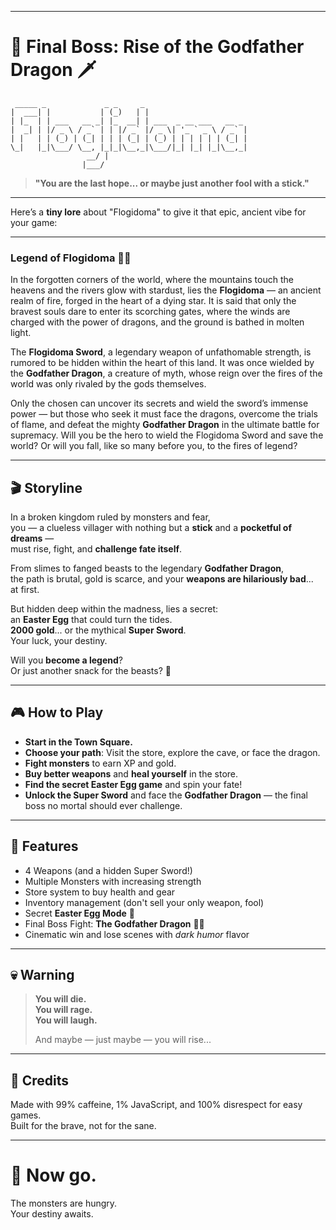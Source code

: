 
---

# 🐉 Final Boss: Rise of the Godfather Dragon 🗡️
     _____ _             _ _     _                       
    |  ___| |           | (_)   | |                      
    | |_  | | ___   __ _| |_  __| | ___  _ __ ___   __ _ 
    |  _| | |/ _ \ / _` | | |/ _` |/ _ \| '_ ` _ \ / _` |
    | |   | | (_) | (_| | | | (_| | (_) | | | | | | (_| |
    \_|   |_|\___/ \__, |_|_|\__,_|\___/|_| |_| |_|\__,_|
                     __/ |                              
                    |___/                               


> **"You are the last hope... or maybe just another fool with a stick."**

---
Here’s a **tiny lore** about "Flogidoma" to give it that epic, ancient vibe for your game:

---

### **Legend of Flogidoma** 🌌🔥

In the forgotten corners of the world, where the mountains touch the heavens and the rivers glow with stardust, lies the **Flogidoma** — an ancient realm of fire, forged in the heart of a dying star. It is said that only the bravest souls dare to enter its scorching gates, where the winds are charged with the power of dragons, and the ground is bathed in molten light.

The **Flogidoma Sword**, a legendary weapon of unfathomable strength, is rumored to be hidden within the heart of this land. It was once wielded by the **Godfather Dragon**, a creature of myth, whose reign over the fires of the world was only rivaled by the gods themselves.

Only the chosen can uncover its secrets and wield the sword’s immense power — but those who seek it must face the dragons, overcome the trials of flame, and defeat the mighty **Godfather Dragon** in the ultimate battle for supremacy. Will you be the hero to wield the Flogidoma Sword and save the world? Or will you fall, like so many before you, to the fires of legend?

---


## 🎬 Storyline

In a broken kingdom ruled by monsters and fear,  
you — a clueless villager with nothing but a **stick** and a **pocketful of dreams** —  
must rise, fight, and **challenge fate itself**.

From slimes to fanged beasts to the legendary **Godfather Dragon**,  
the path is brutal, gold is scarce, and your **weapons are hilariously bad**...  
at first.

But hidden deep within the madness, lies a secret:  
an **Easter Egg** that could turn the tides.  
**2000 gold**... or the mythical **Super Sword**.  
Your luck, your destiny.

Will you **become a legend**?  
Or just another snack for the beasts? 🦴

---

## 🎮 How to Play

- **Start in the Town Square.**
- **Choose your path**: Visit the store, explore the cave, or face the dragon.
- **Fight monsters** to earn XP and gold.
- **Buy better weapons** and **heal yourself** in the store.
- **Find the secret Easter Egg game** and spin your fate!
- **Unlock the Super Sword** and face the **Godfather Dragon** — the final boss no mortal should ever challenge.

---

## 🧙 Features

- 4 Weapons (and a hidden Super Sword!)
- Multiple Monsters with increasing strength
- Store system to buy health and gear
- Inventory management (don't sell your only weapon, fool)
- Secret **Easter Egg Mode** 🎲
- Final Boss Fight: **The Godfather Dragon** 🐲👑
- Cinematic win and lose scenes with *dark humor* flavor

---

## 💀 Warning

> **You will die.**  
> **You will rage.**  
> **You will laugh.**  
>  
> And maybe — just maybe — you will rise...  

---

## 📜 Credits

Made with 99% caffeine, 1% JavaScript, and 100% disrespect for easy games.  
Built for the brave, not for the sane.

---

# 🎤 Now go.  
The monsters are hungry.  
Your destiny awaits.


